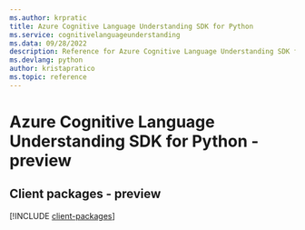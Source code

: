 ```yaml
---
ms.author: krpratic
title: Azure Cognitive Language Understanding SDK for Python
ms.service: cognitivelanguageunderstanding
ms.data: 09/28/2022
description: Reference for Azure Cognitive Language Understanding SDK for Python
ms.devlang: python
author: kristapratico
ms.topic: reference
---
```

# Azure Cognitive Language Understanding SDK for Python - preview

## Client packages - preview
[!INCLUDE [client-packages](cognitive-language-understanding-client-index.md)]